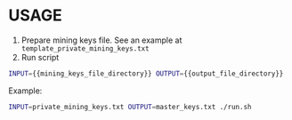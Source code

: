 # USAGE
1. Prepare mining keys file. See an example at ``` template_private_mining_keys.txt```
2. Run script
```bash
INPUT={{mining_keys_file_directory}} OUTPUT={{output_file_directory}} ./run.sh
```

Example:
```bash
INPUT=private_mining_keys.txt OUTPUT=master_keys.txt ./run.sh
```